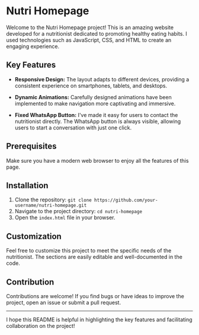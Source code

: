 # Nutri Homepage

Welcome to the Nutri Homepage project! This is an amazing website developed for a nutritionist dedicated to promoting healthy eating habits. I used technologies such as JavaScript, CSS, and HTML to create an engaging experience.

## Key Features

- **Responsive Design:** The layout adapts to different devices, providing a consistent experience on smartphones, tablets, and desktops.

- **Dynamic Animations:** Carefully designed animations have been implemented to make navigation more captivating and immersive.

- **Fixed WhatsApp Button:** I've made it easy for users to contact the nutritionist directly. The WhatsApp button is always visible, allowing users to start a conversation with just one click.

## Prerequisites

Make sure you have a modern web browser to enjoy all the features of this page.

## Installation

1. Clone the repository: `git clone https://github.com/your-username/nutri-homepage.git`
2. Navigate to the project directory: `cd nutri-homepage`
3. Open the `index.html` file in your browser.

## Customization

Feel free to customize this project to meet the specific needs of the nutritionist. The sections are easily editable and well-documented in the code.

## Contribution

Contributions are welcome! If you find bugs or have ideas to improve the project, open an issue or submit a pull request.

---

I hope this README is helpful in highlighting the key features and facilitating collaboration on the project!

